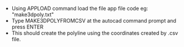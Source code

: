 
- Using APPLOAD command load the file app file code eg: "make3dpoly.txt"
- Type MAKE3DPOLYFROMCSV at the autocad command prompt and press ENTER
- This should create the polyline using the coordinates created by .csv file.


